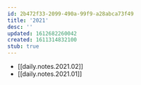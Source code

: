 ```yaml
---
id: 2b472f33-2099-490a-99f9-a28abca73f49
title: '2021'
desc: ''
updated: 1612682260042
created: 1611314832100
stub: true
---
```


- [[daily.notes.2021.02]]
- [[daily.notes.2021.01]]
